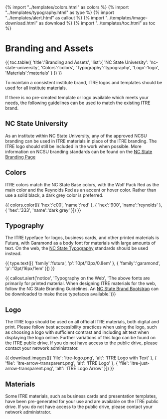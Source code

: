 {% import "../templates/colors.html" as colors %}
{% import "../templates/typography.html" as type %}
{% import "../templates/alert.html" as callout %}
{% import "../templates/image-download.html" as download %}
{% import "../templates/toc.html" as toc %}

# Branding and Assets

{{ toc.table({
  'title':'Branding and Assets',
  'list':{
    'NC State University': 'nc-state-university',
    'Colors':'colors',
    'Typography':'typography',
    'Logo':'logo',
    'Materials':'materials'
  }
  }) }}

To maintain a consistent institute brand, ITRE logos and templates should be used for all institute materials.

If there is no pre-created template or logo available which meets your needs, the following guidelines can be used to match the existing ITRE brand.

## NC State University

As an institute within NC State University, any of the approved NCSU branding can be used in ITRE materials in place of the ITRE branding. The ITRE logo should still be included in the work when possible. More information on NCSU branding standards can be found on the [NC State Branding Page](https://brand.ncsu.edu)

## Colors

ITRE colors match the NC State Base colors, with the Wolf Pack Red as the main color and the Reynolds Red as an accent or hover color. Rather than use a solid black, a dark grey color is preferred.

{{ colors.color([{
    'hex':'c00',
    'name':'red'
    },
  {
    'hex':'900',
    'name':'reynolds'
    },
  {
    'hex':'333',
    'name':'dark grey'
}]) }}

## Typography

The ITRE typeface for logos, business cards, and other printed materials is Futura, with Garamond as a body font for materials with large amounts of text. On the web, the [NC State Typography](https://brand.ncsu.edu/typography/) standards should be used instead.

{{ type.text([{
    'family':'futura',
    'p':'10pt/13px/0.8em'
    },
  {
    'family':'garamond',
    'p':'12pt/16px/1em'
}]) }}

{{ callout.alert('notice', 'Typography on the Web', 'The above fonts are primarily for printed material. When designing ITRE materials for the web, follow the NC State Branding Guidelines. An <a href="https://brand.ncsu.edu/bootstrap/getting-started/">NC State Brand Bootstrap</a> can be downloaded to make those typefaces available.')}}

## Logo

The ITRE logo should be used on all official ITRE materials, both digital and print. Please follow best accessibility practices when using the logo, such as choosing a logo with sufficient contrast and including alt text when displaying the logo online. Further variations of this logo can be found on the ITRE public drive. If you do not have access to the public drive, please contact your network administrator.

{{ download.images([{
    'file': 'itre-logo.png',
    'alt': 'ITRE Logo with Text'
    },
  {
    'file': 'itre-arrow-transparent.png',
    'alt': 'ITRE Logo'
    },
  {
    'file': 'itre-just-arrow-transparent.png',
    'alt': 'ITRE Logo Arrow'
}]) }}

## Materials

Some ITRE materials, such as business cards and presentation templates, have been pre-generated for your use and are available on the ITRE public drive. If you do not have access to the public drive, please contact your network administrator.
